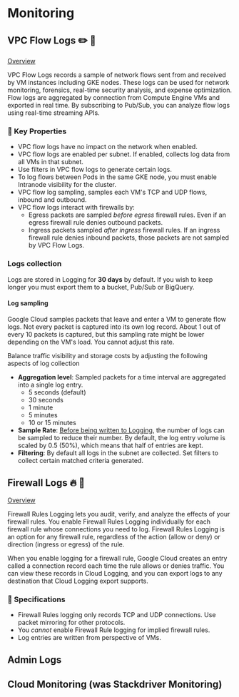 # Monitoring

## VPC Flow Logs :pencil2: :page_with_curl:
[Overview](https://cloud.google.com/vpc/docs/flow-logs)

VPC Flow Logs records a sample of network flows sent from and received by VM instances including GKE nodes. These logs can be used for network monitoring, forensics, real-time security analysis, and expense optimization. Flow logs are aggregated by connection from Compute Engine VMs and exported in real time. By subscribing to Pub/Sub, you can analyze flow logs using real-time streaming APIs.

### :key: Key Properties

* VPC flow logs have no impact on the network when enabled.
* VPC flow logs are enabled per subnet. If enabled, collects log data from all VMs in that subnet.
* Use filters in VPC flow logs to generate certain logs.
* To log flows between Pods in the same GKE node, you must enable Intranode visibility for the cluster.
* VPC flow log sampling, samples each VM's TCP and UDP flows, inbound and outbound.
* VPC flow logs interact with firewalls by:
    * Egress packets are sampled <i>before egress</i> firewall rules. Even if an egress firewall rule denies outbound packets.
    * Ingress packets sampled <i>after ingress</i> firewall rules. If an ingress firewall rule denies inbound packets, those packets are not sampled by VPC Flow Logs.

### Logs collection

Logs are stored in Logging for <b>30 days</b> by default. If you wish to keep longer you must export them to a bucket, Pub/Sub or BigQuery.

#### Log sampling

Google Cloud samples packets that leave and enter a VM to generate flow logs. Not every packet is captured into its own log record. About 1 out of every 10 packets is captured, but this sampling rate might be lower depending on the VM's load. You cannot adjust this rate.

Balance traffic visibility and storage costs by adjusting the following aspects of log collection
* <b>Aggregation level</b>: Sampled packets for a time interval are aggregated into a single log entry. 
    * 5 seconds (default)
    * 30 seconds
    * 1 minute
    * 5 minutes
    * 10 or 15 minutes
* <b>Sample Rate</b>: <u>Before being written to Logging</u>, the number of logs can be sampled to reduce their number. By default, the log entry volume is scaled by 0.5 (50%), which means that half of entries are kept.
* <b>Filtering</b>: By default all logs in the subnet are collected. Set filters to collect certain matched criteria generated.

## Firewall Logs :fire: :page_with_curl:

[Overview](https://cloud.google.com/vpc/docs/firewall-rules-logging)

Firewall Rules Logging lets you audit, verify, and analyze the effects of your firewall rules. You enable Firewall Rules Logging individually for each firewall rule whose connections you need to log. Firewall Rules Logging is an option for any firewall rule, regardless of the action (allow or deny) or direction (ingress or egress) of the rule.

When you enable logging for a firewall rule, Google Cloud creates an entry called a connection record each time the rule allows or denies traffic. You can view these records in Cloud Logging, and you can export logs to any destination that Cloud Logging export supports.

### :key: Specifications

* Firewall Rules logging only records TCP and UDP connections. Use packet mirroring for other protocols.
* You <i>cannot</i> enable Firewall Rule logging for implied firewall rules.
* Log entries are written from perspective of VMs.

## Admin Logs

## Cloud Monitoring (was Stackdriver Monitoring)
